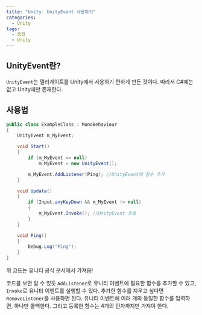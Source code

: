 ```yaml
---
title: "Unity. UnityEvent 사용하기"
categories:
  - Unity
tags:
  - 중급
  - Unity
---
```


## UnityEvent란?

`UnityEvent`는 델리게이트를 Unity에서 사용하기 편하게 만든 것이다. 따라서 C#에는 없고 Unity에만 존재한다.

## 사용법

```c#
public class ExampleClass : MonoBehaviour
{
    UnityEvent m_MyEvent;

    void Start()
    {
        if (m_MyEvent == null)
            m_MyEvent = new UnityEvent();

        m_MyEvent.AddListener(Ping); //UnityEvent에 함수 추가
    }

    void Update()
    {
        if (Input.anyKeyDown && m_MyEvent != null)
        {
            m_MyEvent.Invoke(); //UnityEvent 호출
        }
    }

    void Ping()
    {
        Debug.Log("Ping");
    }
}
```

위 코드는 유니티 공식 문서에서 가져옴! 

코드를 보면 알 수 있듯 `AddListener`로 유니티 이벤트에 필요한 함수를 추가할 수 있고, `Invoke`로 유니티 이벤트를 실행할 수 있다. 추가한 함수를 지우고 싶다면 `RemoveListener`를 사용하면 된다. 유니티 이벤트에 여러 개의 동일한 함수를 입력하면, 하나만 콜백한다. 그리고 등록한 함수는 4개의 인자까지만 가져야 한다.